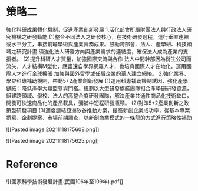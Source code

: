 # 策略二
強化科研成果轉化機制，促進產業創新發展
1.活化部會所屬財團法人與行政法人研究機構之研發動能
(1)整合不同法人之研發核心，在技術研發過程，進行垂直連結或水平分工，串接前瞻學術與產業實務成果。鼓勵跨部會、法人、產學研、科技領域之研究計畫
須強化法人研發方向與產業需求的連結度，確保法人成為產業的支援者。
(2)提升科研人才質量，加強國際交流與合作
法人中間幹部因為衍生公司而流失，人才結構M型化，應盡速自學界網羅人才，也培育國際人才在地化，運用國際人才進行全球擴張
加強與國外留學或任職企業的華人建立網絡。
2.強化業界、學界科專補助機制，帶動5+2產業創新發展
(1)運用科專補助機制誘因，強化產學鏈結：降低產學大聯盟參與門檻。規劃以大型研發旗艦團隊扣合產學研研發資源，組建跨領域、學校、法人的高整合度研發團隊，解決產業共通性商品化技術缺口，開發可快速商品化的產品載具，彌補中短程研發瓶頸。
(2)對準5+2產業創新之政策型研發項目
(3)適度鏈結亞洲矽谷推動方案，提高新創企業成功率，從基本專案撰寫、企劃提案、市場前期調查，以新創商業模式的一條龍的方式進行策略性補助

![[Pasted image 20211118175608.png]]

![[Pasted image 20211118175625.png]]

# Reference
![[國家科學技術發展計畫(民國106年至109年).pdf]]